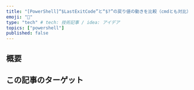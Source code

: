 ```yaml
---
title: "[PowerShell]“$LastExitCode”と“$?”の戻り値の動きを比較（cmdとも対比）"
emoji: "💭"
type: "tech" # tech: 技術記事 / idea: アイデア
topics: ["powershell"]
published: false
---
```

## 概要
## この記事のターゲット